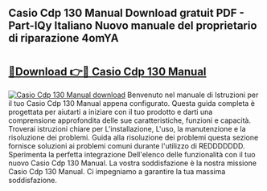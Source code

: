 ## Casio Cdp 130 Manual Download gratuit PDF - Part-lQy Italiano Nuovo manuale del proprietario di riparazione 4omYA

# <h2><a href="http://df98qv.blite.top/?on=Casio+Cdp+130+Manual">🔗Download 👉🔴 Casio Cdp 130 Manual</a></h2>

[![Casio Cdp 130 Manual download](https://i.imgur.com/lujVjoI.png)](http://df98qv.blite.top/?on=Casio+Cdp+130+Manual)
Benvenuto nel manuale di Istruzioni per il tuo Casio Cdp 130 Manual appena configurato. Questa guida completa è progettata per aiutarti a iniziare con il tuo prodotto e darti una comprensione approfondita delle sue caratteristiche, funzioni e capacità. Troverai istruzioni chiare per L'installazione, L'uso, la manutenzione e la risoluzione dei problemi. Guida alla risoluzione dei problemi questa sezione fornisce soluzioni ai problemi comuni durante l'utilizzo di REDDDDDDD. Sperimenta la perfetta integrazione Dell'elenco delle funzionalità con il tuo nuovo Casio Cdp 130 Manual. La vostra soddisfazione è la nostra missione Casio Cdp 130 Manual. Ci impegniamo a garantire la tua massima soddisfazione.
